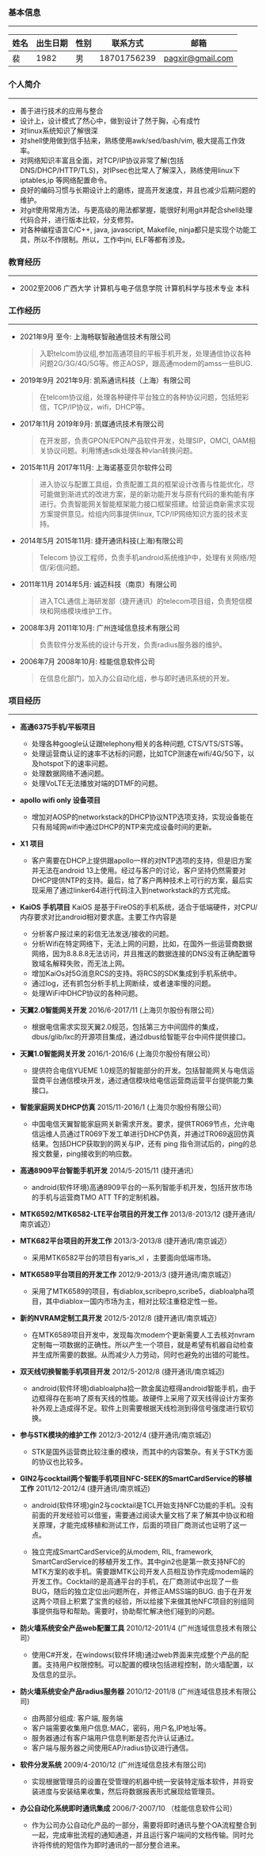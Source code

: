### 基本信息
---
| 姓名     | 出生日期      |  性别  |     联系方式      | 邮箱 |
|---       |---            |---     |---                |---   |
| 裴      | 1982          |  男    | 18701756239       |pagxir@gmail.com|

### 个人简介
---

- 善于进行技术的应用与整合
- 设计上，设计模式了然心中，做到设计了然于胸，心有成竹
- 对linux系统知识了解很深
- 对shell使用做到信手拈来，熟练使用awk/sed/bash/vim, 极大提高工作效率。
- 对网络知识丰富且全面，对TCP/IP协议非常了解(包括DNS/DHCP/HTTP/TLS)，对IPsec也比常人了解深入，熟练使用linux下iptables,ip 等网络配置命令。
- 良好的编码习惯与长期设计上的磨练，提高开发速度，并且也减少后期问题的维护。
- 对git使用常用方法，与更高级的用法都掌握，能很好利用git并配合shell处理代码合并，进行版本比较，分支修剪。
- 对各种编程语言C/C++, java, javascript, Makefile, ninja都只是实现个功能工具，所以不作限制。所以，工作中jni, ELF等都有涉及。

### 教育经历
---

- 2002至2006 广西大学 计算机与电子信息学院 计算机科学与技术专业 本科

### 工作经历
---

- 2021年9月        至今: 上海畅联智融通信技术有限公司
   > 入职telcom协议组,参加高通项目的平板手机开发，处理通信协议各种问题2G/3G/4G/5G等。修正AOSP，跟高通modem的amss一些BUG.

- 2019年9月   2021年9月: 凯系通讯科技（上海）有限公司
   > 在telcom协议组，处理各种硬件平台独立的各种协议问题，包括短彩信，TCP/IP协议，wifi，DHCP等。

- 2017年11月  2019年9月: 凯媒通讯技术有限公司
   > 在开发部，负责GPON/EPON产品软件开发，处理SIP，OMCI, OAM相关协议问题。利用博通sdk处理各种vlan转换问题。

- 2015年11月 2017年11月: 上海诺基亚贝尔软件公司
   > 进入协议与配置工具组，负责配置工具的框架设计改善与性能优化，尽可能做到渐进式的改进方案，是的新功能开发与原有代码的重构能有序进行。负责智能网关智能框架能力接口框架搭建。给营运商新需求实现方案提供意见。给组内同事提供linux, TCP/IP网络知识方面的技术支持。

- 2014年5月   2015年11月: 捷开通讯科技(上海)有限公司
   > Telecom 协议工程师，负责手机android系统维护中，处理有关网络/短信/彩信问题。

- 2011年11月   2014年5月: 诚迈科技（南京）有限公司
   > 进入TCL通信上海研发部（捷开通讯）的telecom项目组，负责短信模块和网络模块维护工作。

- 2008年3月   2011年10月: 广州连域信息技术有限公司
   > 负责软件分发系统的设计与开发，负责radius服务器的维护。

- 2006年7月   2008年10月: 桂能信息软件公司
   > 在信息化部门，加入办公自动化组，参与即时通讯系统的开发。

### 项目经历
---

- **高通6375手机/平板项目**
  - 处理各种google认证跟telephony相关的各种问题, CTS/VTS/STS等。
  - 处理运营商认证的速率不达标的问题，比如TCP测速在wifi/4G/5G下，以及hotspot下的速率问题。
  - 处理数据网络不通问题。
  - 处理VoLTE无法播放对端的DTMF的问题。
 
- **apollo wifi only 设备项目**
  - 增加对AOSP的networkstack的DHCP协议NTP选项支持，实现设备能在只有局域网wifi中通过DHCP的NTP来完成设备时间的更新。
  
- **X1 项目**
  - 客户需要在DHCP上提供跟apollo一样的对NTP选项的支持，但是旧方案并无法在android 13上使用。经过与客户的讨论，客户坚持仍然需要对DHCP提供NTP的支持。最后，给了客户两种技术上可行的方案，最后实现采用了通过linker64进行代码注入到networkstack的方式完成。
  
- **KaiOS 手机项目**
   KaiOS 是基于FireOS的手机系统，适合于低端硬件，对CPU/内存要求对比android相对要求底。主要工作内容是
  - 分析客户报过来的彩信无法发送/接收的问题。
  - 分析Wifi在特定网络下，无法上网的问题，比如，在国外一些运营商数据网络，因为8.8.8.8无法访问，并且推送的数据连接的DNS没有正确配置导致域名解释失败，而无法上网。
  - 增加KaiOs对5G消息RCS的支持。将RCS的SDK集成到手机系统中。
  - 通过log，还有抓包分析手机上网断续，或者速率慢的问题。
  - 处理WiFi中DHCP协议的各种问题。

- **天翼2.0智能网关开发** 2016/6-2017/11 (上海贝尔股份有限公司）
  - 根据电信需求实现天翼2.0规范，包括第三方中间固件的集成，dbus/glib/lxc的开源项目集成，通过dbus给智能平台中间件提供接口。

- **天翼1.0智能网关开发** 2016/1-2016/6 (上海贝尔股份有限公司）
  - 提供符合电信YUEME 1.0规范的智能部分的开发。包括智能网关与电信运营商平台通信模块开发，通过通信模块给电信运营商运营平台提供能力集接口。

- **智能家庭网关DHCP仿真** 2015/11-2016/1 (上海贝尔股份有限公司） 
  - 中国电信天翼智能家庭网关新需求开发。要求，提供TR069节点，允许电信运维人员通过TR069下发工单进行DHCP仿真，并通过TR069返回仿真结果。包括DHCP获取到的网关与IP，还有 ping 指令测试后的，ping的总报文数量，ping接收到的响应数。

- **高通8909平台智能手机开发** 2014/5-2015/11 (捷开通讯）
  - android(软件环境)高通8909平台的一系列智能手机开发，包括开放市场的手机与运营商TMO ATT TF的定制机器。

- **MTK6592/MTK6582-LTE平台项目的开发工作** 2013/8-2013/12 (捷开通讯/南京诚迈）

- **MTK682平台项目的开发工作** 2013/3-2013/8 (捷开通讯/南京诚迈）
  - 采用MTK6582平台的项目有yaris_xl ，主要面向低端市场。

- **MTK6589平台项目的开发工作** 2012/9-2013/3 (捷开通讯/南京城迈）
  - 采用了MTK6589的项目，有diablox,scribepro,scribe5，diabloalpha项目，其中diablox一国内市场为主，相对比较注重稳定性一些。

- **新的NVRAM定制工具开发** 2012/5-2012/8 (捷开通讯/南京城迈）
  - 在MTK6589项目开发中，发现每次modem个更新需要人工去核对nvram定制每一项数据的正确性。所以产生一个项目，就是希望有机器自动检查并生成所需要的数据。从而减少人力劳动，同时也避免的出错的可能性。

- **双天线切换智能手机项目开发** 2012/5-2012/8 (捷开通讯/南京城迈)
  - android(软件环境)diabloalpha拾一款金属边框得android智能手机，由于边框得存在影响了原有天线的性能。故硬件上采用了双天线得设计方案弥补外观上造成得不足。软件上则需要根据天线检测到得信号强度进行软切换。

- **参与STK模块的维护工作** 2012/3-2012/4 (捷开通讯/南京城迈)
  - STK是国外运营商比较注重的模块，而其中的内容繁杂。有关于STK方面的协议也比较多。

- **GIN2与cocktail两个智能手机项目NFC-SEEK的SmartCardService的移植工作** 2011/12-2012/4 (捷开通讯/南京城迈)
  - android(软件环境)gin2与cocktail是TCL开始支持NFC功能的手机。没有前面的开发经验可以借鉴，需要通过阅读大量文档了来了解其中协议和相关原理，才能完成移植和测试工作，后面的项目厂商测试也证明了这一点。

  - 独立完成SmartCardService的从modem, RIL, framework, SmartCardService的移植开发工作。其中gin2也是第一款支持NFC的MTK方案的收手机。需要跟MTK公司开发人员相互协作完成modem端的开发工作。Cocktail的是高通平台的手机，在厂商测试中出现了一些BUG，随后的独立定位出问题所在，并修正AMSS端的BUG. 由于在开发这两个项目上积累了宝贵的经验，所以给接下来做其他NFC项目的别组同事提供指导和帮助。需要时，协助帮忙解决他们碰到的问题。

- **防火墙系统安全产品web配置工具** 2010/12-2011/4 (广州连域信息技术有限公司）
  - 使用C#开发，在windows(软件环境)通过web界面来完成整个产品的配置。支持用户权限控制。可以配置的模块包括进程控制，防火墙配置，以及信息的显示。

- **防火墙系统安全产品radius服务器** 2010/12-2011/8 (广州连域信息技术有限公司)
  - 由两部分组成: 客户端, 服务端
  - 客户端需要收集用户信息:MAC，密码，用户名,IP地址等。
  - 服务器通过有客户端用户信息判断是否允许认证通过。
  - 客户端与服务器之间使用EAP/radius协议进行通信。

- **软件分发系统** 2009/4-2010/12  (广州连域信息技术有限公司)
  - 实现根据管理员的设置在受管理的机器中统一安装特定版本软件，并将安装进度与安装结果收集，然后将数据报表形式展现给管理员。

- **办公自动化系统即时通讯集成** 2006/7-2007/10 （桂能信息软件公司）
  - 作为公司办公自动化产品的一部分，需要将即时通讯与整个OA流程整合到一起，完成审批流程的通知通道，并且运行客户端间的文档传输。同时允许将传统的短信作为即时通讯的一部分整合进来。
